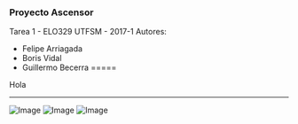 ### Proyecto Ascensor
Tarea 1 - ELO329
UTFSM - 2017-1
Autores:
* Felipe Arriagada
* Boris Vidal
* Guillermo Becerra
=====

Hola
***

![Image](http://profesores.elo.utfsm.cl/~agv/elo329/1s17/Assignments/T1/source/stage1/ClassDiagram.png)
![Image](http://profesores.elo.utfsm.cl/~agv/elo329/1s17/Assignments/T1/source/stage2/classDiagram.png)
![Image](http://profesores.elo.utfsm.cl/~agv/elo329/1s17/Assignments/T1/source/stage3/Stage3ClassDiagram.png)



